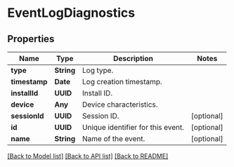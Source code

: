 # EventLogDiagnostics

## Properties
Name | Type | Description | Notes
------------ | ------------- | ------------- | -------------
**type** | **String** | Log type.  | 
**timestamp** | **Date** | Log creation timestamp.  | 
**installId** | **UUID** | Install ID.  | 
**device** | **Any** | Device characteristics. | 
**sessionId** | **UUID** | Session ID.  | [optional] 
**id** | **UUID** | Unique identifier for this event.  | [optional] 
**name** | **String** | Name of the event.  | [optional] 

[[Back to Model list]](../README.md#documentation-for-models) [[Back to API list]](../README.md#documentation-for-api-endpoints) [[Back to README]](../README.md)


